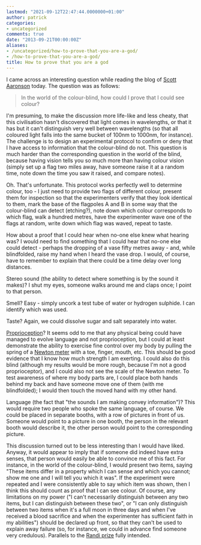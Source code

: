 ```yaml
---
lastmod: "2021-09-12T22:47:44.0000000+01:00"
author: patrick
categories:
- uncategorized
comments: true
date: "2013-09-21T00:00:00Z"
aliases:
- /uncategorized/how-to-prove-that-you-are-a-god/
- /how-to-prove-that-you-are-a-god/
title: How to prove that you are a god
---
```

I came across an interesting question while reading the blog of [Scott Aaronson][1] today. The question was as follows:

> In the world of the colour-blind, how could I prove that I could see colour?

I'm presuming, to make the discussion more life-like and less cheaty, that this civilisation hasn't discovered that light comes in wavelengths, or that it has but it can't distinguish very well between wavelengths (so that all coloured light falls into the same bucket of 100nm to 1000nm, for instance). The challenge is to design an experimental protocol to confirm or deny that I have access to information that the colour-blind do not. This question is much harder than the corresponding question in the world of the blind, because having vision tells you so much more than having colour vision (simply set up a flag two miles away, have someone raise it at a random time, note down the time you saw it raised, and compare notes).

Oh. That's unfortunate. This protocol works perfectly well to determine colour, too - I just need to provide two flags of different colour, present them for inspection so that the experimenters verify that they look identical to them, mark the base of the flagpoles A and B in some way that the colour-blind can detect (etching?), note down which colour corresponds to which flag, walk a hundred metres, have the experimenter wave one of the flags at random, write down which flag was waved, repeat to taste.

How about a proof that I could hear when no-one else knew what hearing was? I would need to find something that I could hear that no-one else could detect - perhaps the dropping of a vase fifty metres away - and, while blindfolded, raise my hand when I heard the vase drop. I would, of course, have to remember to explain that there could be a time delay over long distances.

Stereo sound (the ability to detect where something is by the sound it makes)? I shut my eyes, someone walks around me and claps once; I point to that person.

Smell? Easy - simply uncork a test tube of water or hydrogen sulphide. I can identify which was used.

Taste? Again, we could dissolve sugar and salt separately into water.

[Proprioception][2]? It seems odd to me that any physical being could have managed to evolve language and not proprioception, but I could at least demonstrate the ability to exercise fine control over my body by pulling the spring of a [Newton meter][3] with a toe, finger, mouth, etc. This should be good evidence that I know how much strength I am exerting. I could also do this blind (although my results would be more rough, because I'm not a good proprioceptor), and I could also not see the scale of the Newton meter. To test awareness of where my body parts are, I could place both hands behind my back and have someone move one of them (with me blindfolded); I would then touch the moved hand with my other hand.

Language (the fact that "the sounds I am making convey information")? This would require two people who spoke the same language, of course. We could be placed in separate booths, with a row of pictures in front of us. Someone would point to a picture in one booth, the person in the relevant booth would describe it, the other person would point to the corresponding picture.

This discussion turned out to be less interesting than I would have liked. Anyway, it would appear to imply that if someone did indeed have extra senses, that person would easily be able to convince me of this fact. For instance, in the world of the colour-blind, I would present two items, saying "These items differ in a property which I can sense and which you cannot; show me one and I will tell you which it was". If the experiment were repeated and I were consistently able to say which item was shown, then I think this should count as proof that I can see colour. Of course, any limitations on my power ("I can't necessarily distinguish between any two items, but I can distinguish between these two", or "I can only distinguish between two items when it's a full moon in three days and when I've received a blood sacrifice and when the experimenter has sufficient faith in my abilities") should be declared up front, so that they can't be used to explain away failure (so, for instance, we could in advance find someone very credulous). Parallels to the [Randi prize][4] fully intended.

 [1]: http://www.scottaaronson.com
 [2]: https://en.wikipedia.org/wiki/Proprioception
 [3]: https://en.wikipedia.org/wiki/Spring_scale
 [4]: http://www.skepdic.com/randi.html
